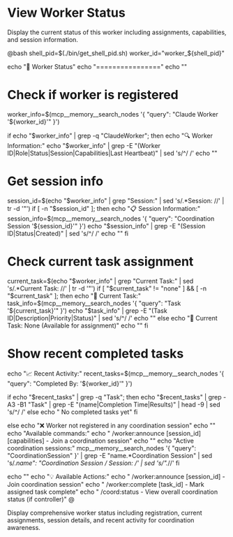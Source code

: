 # View Worker Status

Display the current status of this worker including assignments, capabilities, and session information.

@bash
shell_pid=$(./bin/get_shell_pid.sh)
worker_id="worker_${shell_pid}"

echo "👤 Worker Status"
echo "================"
echo ""

# Check if worker is registered
worker_info=$(mcp__memory__search_nodes '{
  "query": "Claude Worker '${worker_id}'"
}')

if echo "$worker_info" | grep -q "ClaudeWorker"; then
  echo "🔍 Worker Information:"
  echo "$worker_info" | grep -E "(Worker ID|Role|Status|Session|Capabilities|Last Heartbeat)" | sed 's/^/   /'
  echo ""
  
  # Get session info
  session_id=$(echo "$worker_info" | grep "Session:" | sed 's/.*Session: //' | tr -d '"')
  if [ -n "$session_id" ]; then
    echo "📋 Session Information:"
    session_info=$(mcp__memory__search_nodes '{
      "query": "Coordination Session '${session_id}'"
    }')
    echo "$session_info" | grep -E "(Session ID|Status|Created)" | sed 's/^/   /'
    echo ""
  fi
  
  # Check current task assignment
  current_task=$(echo "$worker_info" | grep "Current Task:" | sed 's/.*Current Task: //' | tr -d '"')
  if [ "$current_task" != "none" ] && [ -n "$current_task" ]; then
    echo "📝 Current Task:"
    task_info=$(mcp__memory__search_nodes '{
      "query": "Task '${current_task}'"
    }')
    echo "$task_info" | grep -E "(Task ID|Description|Priority|Status)" | sed 's/^/   /'
    echo ""
  else
    echo "📝 Current Task: None (Available for assignment)"
    echo ""
  fi
  
  # Show recent completed tasks
  echo "📈 Recent Activity:"
  recent_tasks=$(mcp__memory__search_nodes '{
    "query": "Completed By: '${worker_id}'"
  }')
  
  if echo "$recent_tasks" | grep -q "Task"; then
    echo "$recent_tasks" | grep -A3 -B1 "Task" | grep -E "(name|Completion Time|Results)" | head -9 | sed 's/^/   /'
  else
    echo "   No completed tasks yet"
  fi
  
else
  echo "❌ Worker not registered in any coordination session"
  echo ""
  echo "Available commands:"
  echo "   /worker:announce [session_id] [capabilities] - Join a coordination session"
  echo ""
  echo "Active coordination sessions:"
  mcp__memory__search_nodes '{
    "query": "CoordinationSession"
  }' | grep -E "name.*Coordination Session" | sed 's/.*name": "Coordination Session /   Session: /' | sed 's/".*//'
fi

echo ""
echo "💡 Available Actions:"
echo "   /worker:announce [session_id] - Join coordination session"
echo "   /worker:complete [task_id] - Mark assigned task complete"
echo "   /coord:status - View overall coordination status (if controller)"
@

Display comprehensive worker status including registration, current assignments, session details, and recent activity for coordination awareness.